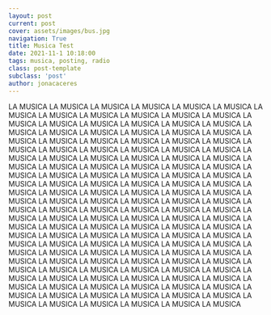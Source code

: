 ```yaml
---
layout: post
current: post
cover: assets/images/bus.jpg
navigation: True
title: Musica Test
date: 2021-11-1 10:18:00
tags: musica, posting, radio
class: post-template
subclass: 'post'
author: jonacaceres
---
```


LA MUSICA LA MUSICA LA MUSICA LA MUSICA LA MUSICA LA MUSICA LA MUSICA LA MUSICA LA MUSICA LA MUSICA LA MUSICA LA MUSICA LA MUSICA LA MUSICA LA MUSICA LA MUSICA LA MUSICA LA MUSICA LA MUSICA LA MUSICA LA MUSICA LA MUSICA LA MUSICA LA MUSICA LA MUSICA LA MUSICA LA MUSICA LA MUSICA LA MUSICA LA MUSICA LA MUSICA LA MUSICA LA MUSICA LA MUSICA LA MUSICA LA MUSICA LA MUSICA LA MUSICA LA MUSICA LA MUSICA LA MUSICA LA MUSICA LA MUSICA LA MUSICA LA MUSICA LA MUSICA LA MUSICA LA MUSICA LA MUSICA LA MUSICA LA MUSICA LA MUSICA LA MUSICA LA MUSICA LA MUSICA LA MUSICA LA MUSICA LA MUSICA LA MUSICA LA MUSICA LA MUSICA LA MUSICA LA MUSICA LA MUSICA LA MUSICA LA MUSICA LA MUSICA LA MUSICA LA MUSICA LA MUSICA LA MUSICA LA MUSICA LA MUSICA LA MUSICA LA MUSICA LA MUSICA LA MUSICA LA MUSICA LA MUSICA LA MUSICA LA MUSICA LA MUSICA LA MUSICA LA MUSICA LA MUSICA LA MUSICA LA MUSICA LA MUSICA LA MUSICA LA MUSICA LA MUSICA LA MUSICA LA MUSICA LA MUSICA LA MUSICA LA MUSICA LA MUSICA LA MUSICA LA MUSICA LA MUSICA LA MUSICA LA MUSICA LA MUSICA LA MUSICA LA MUSICA LA MUSICA LA MUSICA LA MUSICA LA MUSICA LA MUSICA LA MUSICA LA MUSICA LA MUSICA LA MUSICA LA MUSICA LA MUSICA LA MUSICA LA MUSICA LA MUSICA LA MUSICA LA MUSICA LA MUSICA LA MUSICA LA MUSICA LA MUSICA LA MUSICA LA MUSICA LA MUSICA LA MUSICA LA MUSICA LA MUSICA LA MUSICA LA MUSICA LA MUSICA LA MUSICA LA MUSICA LA MUSICA LA MUSICA LA MUSICA LA MUSICA LA MUSICA LA MUSICA LA MUSICA LA MUSICA 


